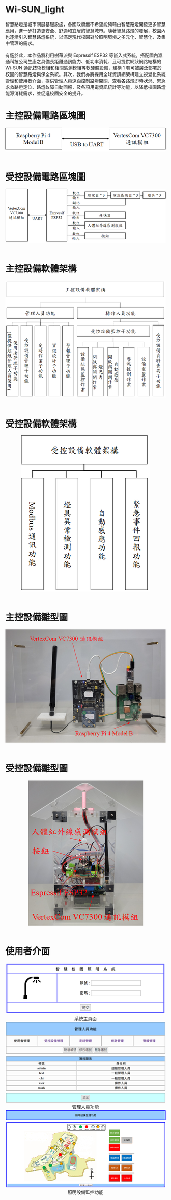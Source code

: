 # Wi-SUN_light
智慧路燈是城市關鍵基礎設施，各國政府無不希望能夠藉由智慧路燈開發更多智慧應用，進一步打造更安全、舒適和宜居的智慧城市。隨著智慧路燈的發展，校園內也逐漸引入智慧路燈系統，以滿足現代校園對於照明環境之多元化、智慧化，及集中管理的需求。<br>
<br>
有鑑於此，本作品將利用樹莓派與 Espressif ESP32 等嵌入式系統，搭配國內濎通科技公司生產之具備長距離通訊能力、低功率消耗、且可提供網狀網路結構的 Wi-SUN 通訊技術模組和相關感測模組等軟硬體設備，建構 1 套可被廣泛部署於校園的智慧路燈與保全系統。其次，我們亦將採用全球資訊網架構建立視覺化系統管理和使用者介面，提供管理人員遠距控制路燈開關、查看各路燈即時狀況、緊急求救路燈定位、路燈故障自動回報，及各項用電資訊統計等功能，以降低校園路燈能源消耗需求，並促進校園安全的提升。

# 主控設備電路區塊圖
<div align=center><img src ="https://github.com/alex0613230/Wi-SUN_light/blob/main/pic/master.png"/></div>
<br>

# 受控設備電路區塊圖
<div align=center><img src ="https://github.com/alex0613230/Wi-SUN_light/blob/main/pic/slave.png"/></div>
<br>

# 主控設備軟體架構
<div align=center><img src ="https://github.com/alex0613230/Wi-SUN_light/blob/main/pic/master_architecture.png"/></div>
<br>

# 受控設備軟體架構
<div align=center><img src ="https://github.com/alex0613230/Wi-SUN_light/blob/main/pic/slave_architecture.png"/></div>
<br>

# 主控設備雛型圖
<div align=center><img src ="https://github.com/alex0613230/Wi-SUN_light/blob/main/pic/master_pic.png"/></div>
<br>

# 受控設備雛型圖
<div align=center><img src ="https://github.com/alex0613230/Wi-SUN_light/blob/main/pic/slave_pic.png"/></div>
<br>

# 使用者介面
<div align=center><img src ="https://github.com/alex0613230/Wi-SUN_light/blob/main/pic/index.png"/><br>
系統主頁面
<br><img src ="https://github.com/alex0613230/Wi-SUN_light/blob/main/pic/ma.png"/><br>
管理人員功能
<br><img src ="https://github.com/alex0613230/Wi-SUN_light/blob/main/pic/op.png"/><br>
照明設備監控功能</div>
